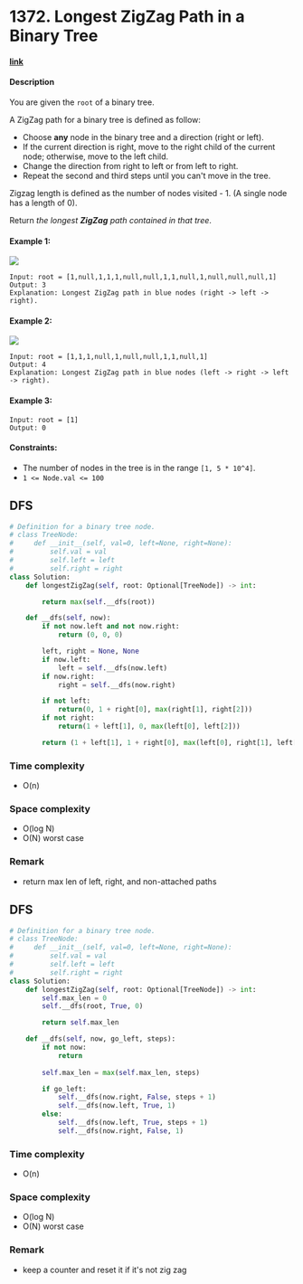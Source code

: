 # 1372. Longest ZigZag Path in a Binary Tree

#### [link](https://leetcode.com/problems/longest-zigzag-path-in-a-binary-tree/)

#### Description
You are given the `root` of a binary tree.

A ZigZag path for a binary tree is defined as follow:

* Choose **any** node in the binary tree and a direction (right or left).
* If the current direction is right, move to the right child of the current node; otherwise, move to the left child.
* Change the direction from right to left or from left to right.
* Repeat the second and third steps until you can't move in the tree.

Zigzag length is defined as the number of nodes visited - 1. (A single node has a length of 0).

Return *the longest **ZigZag** path contained in that tree*.

#### Example 1:
![](https://assets.leetcode.com/uploads/2020/01/22/sample_1_1702.png)
```
Input: root = [1,null,1,1,1,null,null,1,1,null,1,null,null,null,1]
Output: 3
Explanation: Longest ZigZag path in blue nodes (right -> left -> right).
```
#### Example 2:
![](https://assets.leetcode.com/uploads/2020/01/22/sample_2_1702.png)
```
Input: root = [1,1,1,null,1,null,null,1,1,null,1]
Output: 4
Explanation: Longest ZigZag path in blue nodes (left -> right -> left -> right).
```
#### Example 3:
```
Input: root = [1]
Output: 0
```

#### Constraints:
* The number of nodes in the tree is in the range `[1, 5 * 10^4]`.
* `1 <= Node.val <= 100`

## DFS
```python
# Definition for a binary tree node.
# class TreeNode:
#     def __init__(self, val=0, left=None, right=None):
#         self.val = val
#         self.left = left
#         self.right = right
class Solution:
    def longestZigZag(self, root: Optional[TreeNode]) -> int:

        return max(self.__dfs(root))

    def __dfs(self, now):
        if not now.left and not now.right:
            return (0, 0, 0)

        left, right = None, None
        if now.left:
            left = self.__dfs(now.left)
        if now.right:
            right = self.__dfs(now.right)

        if not left:
            return(0, 1 + right[0], max(right[1], right[2]))
        if not right:
            return(1 + left[1], 0, max(left[0], left[2]))

        return (1 + left[1], 1 + right[0], max(left[0], right[1], left[2], right[2]))
```
### Time complexity
* O(n)
### Space complexity
* O(log N)
* O(N) worst case
### Remark
* return max len of left, right, and non-attached paths

## DFS
```python
# Definition for a binary tree node.
# class TreeNode:
#     def __init__(self, val=0, left=None, right=None):
#         self.val = val
#         self.left = left
#         self.right = right
class Solution:
    def longestZigZag(self, root: Optional[TreeNode]) -> int:
        self.max_len = 0
        self.__dfs(root, True, 0)

        return self.max_len

    def __dfs(self, now, go_left, steps):
        if not now:
            return
        
        self.max_len = max(self.max_len, steps)

        if go_left:
            self.__dfs(now.right, False, steps + 1)
            self.__dfs(now.left, True, 1)
        else:
            self.__dfs(now.left, True, steps + 1)
            self.__dfs(now.right, False, 1)
```
### Time complexity
* O(n)
### Space complexity
* O(log N)
* O(N) worst case
### Remark
* keep a counter and reset it if it's not zig zag